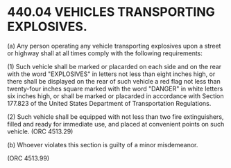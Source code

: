 440.04 VEHICLES TRANSPORTING EXPLOSIVES.
========================================

​(a) Any person operating any vehicle transporting explosives upon a
street or highway shall at all times comply with the following
requirements:

​(1) Such vehicle shall be marked or placarded on each side and on the
rear with the word "EXPLOSIVES" in letters not less than eight inches
high, or there shall be displayed on the rear of such vehicle a red flag
not less than twenty-four inches square marked with the word "DANGER" in
white letters six inches high, or shall be marked or placarded in
accordance with Section 177.823 of the United States Department of
Transportation Regulations.

​(2) Such vehicle shall be equipped with not less than two fire
extinguishers, filled and ready for immediate use, and placed at
convenient points on such vehicle. (ORC 4513.29)

​(b) Whoever violates this section is guilty of a minor misdemeanor.

(ORC 4513.99)
